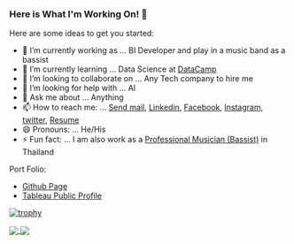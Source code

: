 ### Here is What I'm Working On! 👋

Here are some ideas to get you started:

- 🔭 I’m currently working as ... BI Developer and play in a music band as a bassist
- 🌱 I’m currently learning ... Data Science at [DataCamp](https://www.datacamp.com/profile/kokoabassplayer)
- 👯 I’m looking to collaborate on ... Any Tech company to hire me
- 🤔 I’m looking for help with ... AI
- 💬 Ask me about ... Anything
- 📫 How to reach me: ... <a href="mailto:kokoabassplayer@gmail.com">Send mail</a>, [Linkedin](https://www.linkedin.com/in/kokoabassplayer/), [Facebook](https://www.facebook.com/KokoaBassPlayer), [Instagram](https://www.instagram.com/kokoabassplayer_rubikk/), [twitter](https://twitter.com/KokoABassPlayer), [Resume](https://www.canva.com/design/DAEBrLjlWZY/wG2e_4HDzDM1lsYUFcDJTg/view?utm_content=DAEBrLjlWZY&utm_campaign=designshare&utm_medium=link&utm_source=sharebutton)
- 😄 Pronouns: ... He/His
- ⚡ Fun fact: ... I am also work as a [Professional Musician (Bassist)](https://www.youtube.com/playlist?list=PL-0_Mdj1Pf1x1XXVbmg6a2_VUaky-INR1) in Thailand

Port Folio: 
- [Github Page](https://kokoabassplayer.github.io/)
- [Tableau Public Profile](https://public.tableau.com/profile/smith2019#!/)

[![trophy](https://github-profile-trophy.vercel.app/?username=Kokoabassplayer&theme=onedark&column=8)](https://github.com/ryo-ma/github-profile-trophy)

<a href="https://github.com/anuraghazra/github-readme-stats">
  <img align="center" src="https://github-readme-stats.vercel.app/api?username=Kokoabassplayer&show_icons=true&theme=onedark " />
</a>
<a href="https://github.com/anuraghazra/github-readme-stats">
  <img align="center" src="https://github-readme-stats.vercel.app/api/top-langs/?username=Kokoabassplayer&theme=onedark" />
</a>


